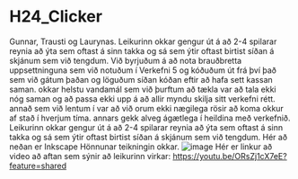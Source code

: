 # H24_Clicker
Gunnar, Trausti og Laurynas.
Leikurinn okkar gengur út á að 2-4 spilarar reynia að ýta sem oftast á sinn takka og sá sem ýtir oftast birtist síðan á skjánum sem við tengdum.
Við byrjuðum á að nota brauðbretta uppsettninguna sem við notuðum í Verkefni 5 og kóðuðum út frá því það sem við gátum þaðan og löguðum síðan kóðan eftir að hafa sett kassan saman.
okkar helstu vandamál sem við þurftum að tækla var að tala ekki nóg saman og að passa ekki upp á að allir myndu skilja sitt verkefni rétt.
annað sem við lentum í var að við orum ekki nægilega rösir að koma okkur af stað í hverjum tíma.
annars gekk alveg ágætlega í heildina með verkefnið. Leikurinn okkar gengur út á að 2-4 spilarar reynia að ýta sem oftast á sinn takka og sá sem ýtir oftast birtist síðan á skjánum sem við tengdum.
Hér að neðan er Inkscape Hönnunar teikningin okkar.
![image](https://github.com/user-attachments/assets/f0d75138-c9bc-49f4-834e-3181710cabfd)
Hér er linkur að video að aftan sem sýnir að leikurinn virkar:
https://youtu.be/ORsZj1cX7eE?feature=shared

